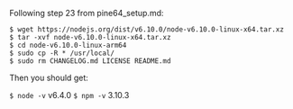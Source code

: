 Following step 23 from pine64_setup.md:

```
$ wget https://nodejs.org/dist/v6.10.0/node-v6.10.0-linux-x64.tar.xz
$ tar -xvf node-v6.10.0-linux-x64.tar.xz
$ cd node-v6.10.0-linux-arm64
$ sudo cp -R * /usr/local/
$ sudo rm CHANGELOG.md LICENSE README.md
```

Then you should get:

`$ node -v`
v6.4.0
`$ npm -v`
3.10.3
